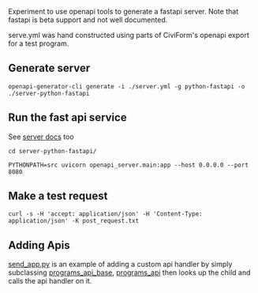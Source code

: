 Experiment to use openapi tools to generate a fastapi server. Note that fastapi is beta support and not well documented.

serve.yml was hand constructed using parts of CiviForm's openapi export for a test program.

## Generate server

`openapi-generator-cli generate -i ./server.yml -g python-fastapi -o ./server-python-fastapi`


## Run the fast api service

See [server docs](/server-python-fastapi/README.md) too

```
cd server-python-fastapi/

PYTHONPATH=src uvicorn openapi_server.main:app --host 0.0.0.0 --port 8080 
```

## Make a test request

`curl -s -H 'accept: application/json' -H 'Content-Type: application/json' -K post_request.txt`

## Adding Apis

[send_app.py](server-python-fastapi/src/openapi_server/apis/send_app.py) is an example of adding a custom api handler by simply subclassing [programs_api_base](server-python-fastapi/src/openapi_server/apis/programs_api_base.py), 
[programs_api](https://github.com/shane-exygy/openapi-server/blob/main/server-python-fastapi/src/openapi_server/apis/programs_api.py#L54) then looks up the child and calls the api handler on it.
